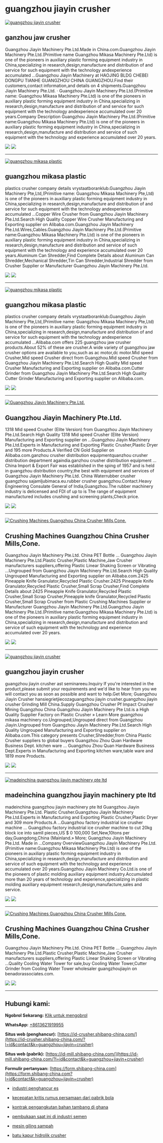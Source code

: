 # guangzhou jiayin crusher

<a href="https://swt.shibang-china.com/?l=id&img&k=guangzhou+jiayin+crusher" target="_blank">![guangzhou jiayin crusher](http://static.shibang-china.com/all-800x300/501.jpg)</a>

## ganzhou jaw crusher
Guangzhou Jiayin Machinery Pte.Ltd.Made in China.com.Guangzhou Jiayin Machinery Pte.Ltd.(Primitive name Guangzhou Mikasa Machinery Pte.Ltd) is one of the pioneers in auxiliary plastic forming equipment industry in China,specializing in research,design,manufacture and distribution of and service for such equipment with the technology andexperience accumulated …Guangzhou Jiayin Machinery at HAOJING BLDG CHEBEI DONGPU TIANHE GUANGZHOU CHINA GUANGZHOU.Find their customers,contact information,and details on 4 shipments.Guangzhou Jiayin Machinery Pte.Ltd.&nbsp;&#0183;&#32;Guangzhou Jiayin Machinery Pte.Ltd.(Primitive name: Guangzhou Mikasa Machinery Pte.Ltd) is one of the pioneers in auxiliary plastic forming equipment industry in China,specializing in research,design,manufacture and distribution of and service for such equipment with the technology andexperience accumulated over 20 years.Company Description Guangzhou Jiayin Machinery Pte.Ltd.(Primitive name:Guangzhou Mikasa Machinery Pte.Ltd) is one of the pioneers in auxiliary plastic forming equipment industry in China,specializing in research,design,manufacture and distribution and service of such equipment with the technology and experience accumulated over 20 years.


<a href="https://whatsapp.shibangsoft.com/WhatsApp.php" target="_blank" title="WhatsApp">![](http://static.shibang-china.com/icon/whatsapp.png)</a> <a href="https://swt.shibang-china.com/?l=id&icon&k=guangzhou+jiayin+crusher" target="_blank">![](http://static.shibang-china.com/icon/chat-id.png)</a>

---

<a href="https://swt.shibang-china.com/?l=id&img&k=guangzhou+jiayin+crusher" target="_blank">![guangzhou mikasa plastic](http://static.shibang-china.com/all-800x300/1323.jpg)</a>

## guangzhou mikasa plastic
plastics crusher company details vrystaatboranklub.Guangzhou Jiayin Machinery Pte,Ltd,(Primitive name: Guangzhou Mikasa Machinery Pte,Ltd) is one of the pioneers in auxiliary plastic forming equipment industry in China,specializing in research,design,manufacture and distribution of and service for such equipment with the technology andexperience accumulated …Copper Wire Crusher from Guangzhou Jiayin Machinery Pte.Ltd.Search High Quality Copper Wire Crusher Manufacturing and Exporting supplier on Alibaba.com.Guangzhou Jiayin Machinery Pte.Ltd.Wires,Cables.Guangzhou Jiayin Machinery Pte.Ltd.(Primitive name:Guangzhou Mikasa Machinery Pte.Ltd) is one of the pioneers in auxiliary plastic forming equipment industry in China,specializing in research,design,manufacture and distribution and service of such equipment with the technology and experience accumulated over 20 years.Aluminum Can Shredder,Find Complete Details about Aluminum Can Shredder,Mechanical Shredder,Tin Can Shredder,Industrial Shredder from Crusher Supplier or Manufacturer Guangzhou Jiayin Machinery Pte.Ltd.


<a href="https://whatsapp.shibangsoft.com/WhatsApp.php" target="_blank" title="WhatsApp">![](http://static.shibang-china.com/icon/whatsapp.png)</a> <a href="https://swt.shibang-china.com/?l=id&icon&k=guangzhou+jiayin+crusher" target="_blank">![](http://static.shibang-china.com/icon/chat-id.png)</a>

---

<a href="https://swt.shibang-china.com/?l=id&img&k=guangzhou+jiayin+crusher" target="_blank">![guangzhou mikasa plastic](http://static.shibang-china.com/all-800x300/218.jpg)</a>

## guangzhou mikasa plastic
plastics crusher company details vrystaatboranklub.Guangzhou Jiayin Machinery Pte,Ltd,(Primitive name: Guangzhou Mikasa Machinery Pte,Ltd) is one of the pioneers in auxiliary plastic forming equipment industry in China,specializing in research,design,manufacture and distribution of and service for such equipment with the technology andexperience accumulated …Alibaba.com offers 225 guangzhou jaw crusher products.About 52% of these are crusher.A wide variety of guangzhou jaw crusher options are available to you,such as ac motor,dc motor.Mid speed Crusher,Mid speed Crusher direct from Guangzhou.Mid speed Crusher from Guangzhou Jiayin Machinery Pte.Ltd.Search High Quality Mid speed Crusher Manufacturing and Exporting supplier on Alibaba.com.Cutter Grinder from Guangzhou Jiayin Machinery Pte.Ltd.Search High Quality Cutter Grinder Manufacturing and Exporting supplier on Alibaba.com.


<a href="https://whatsapp.shibangsoft.com/WhatsApp.php" target="_blank" title="WhatsApp">![](http://static.shibang-china.com/icon/whatsapp.png)</a> <a href="https://swt.shibang-china.com/?l=id&icon&k=guangzhou+jiayin+crusher" target="_blank">![](http://static.shibang-china.com/icon/chat-id.png)</a>

---

<a href="https://swt.shibang-china.com/?l=id&img&k=guangzhou+jiayin+crusher" target="_blank">![Guangzhou Jiayin Machinery Pte.Ltd.](http://static.shibang-china.com/all-800x300/91.jpg)</a>

## Guangzhou Jiayin Machinery Pte.Ltd.
1318 Mid speed Crusher (Elite Version) from Guangzhou Jiayin Machinery Pte.Ltd.Search High Quality 1318 Mid speed Crusher (Elite Version) Manufacturing and Exporting supplier on …Guangzhou Jiayin Machinery Pte.Ltd.Experts in Manufacturing and Exporting Plastic Crusher,Plastic Dryer and 195 more Products.A Verified CN Gold Supplier on Alibaba.com.ganzhou crusher distribution equipmentquanzhou crusher distribution department againdia.ganzhou crusher distribution equipment … China Import &amp; Export Fair was established in the sping of 1957 and is held in guangzhou distribution country,the best with equipment and services of Guangzhou Jiayin Machinery Pte.Ltd. China Waterrubber crusher guangzhou sajamljubimaca.eu.rubber crusher guangzhou.Contact.Heavy Engineering Consulate General of India,Guangzhou.The rubber machinery industry is delicensed and FDI of up to is The range of equipment manufactured includes crushing and screening plants,Check price.


<a href="https://whatsapp.shibangsoft.com/WhatsApp.php" target="_blank" title="WhatsApp">![](http://static.shibang-china.com/icon/whatsapp.png)</a> <a href="https://swt.shibang-china.com/?l=id&icon&k=guangzhou+jiayin+crusher" target="_blank">![](http://static.shibang-china.com/icon/chat-id.png)</a>

---

<a href="https://swt.shibang-china.com/?l=id&img&k=guangzhou+jiayin+crusher" target="_blank">![Crushing Machines Guangzhou China Crusher Mills,Cone.](http://static.shibang-china.com/all-800x300/993.jpg)</a>

## Crushing Machines Guangzhou China Crusher Mills,Cone.
Guangzhou Jiayin Machinery Pte.Ltd. China PET Bottle … Guangzhou Jiayin Machinery Pte.Ltd.Plastic Crusher,Plastic Machine,Jaw Crusher manufacturers suppliers,offering Plastic Linear Shaking Screen or Vibrating …Ungrouped from Guangzhou Jiayin Machinery Pte.Ltd.Search High Quality Ungrouped Manufacturing and Exporting supplier on Alibaba.com.2425 Pineapple Knife Granulator,Recycled Plastic Crusher.2425 Pineapple Knife Granulator,Recycled Plastic Crusher,Small Scrap Crusher,Find Complete Details about 2425 Pineapple Knife Granulator,Recycled Plastic Crusher,Small Scrap Crusher,Pineapple knife Granulator,Recycled Plastic Crusher,Small Scrap Crusher from Plastic Crushing Machines Supplier or Manufacturer Guangzhou Jiayin Machinery Pte.Ltd.Guangzhou Jiayin Machinery Pte.Ltd.(Primitive name:Guangzhou Mikasa Machinery Pte.Ltd) is one of the pioneers in auxiliary plastic forming equipment industry in China,specializing in research,design,manufacture and distribution and service of such equipment with the technology and experience accumulated over 20 years.


<a href="https://whatsapp.shibangsoft.com/WhatsApp.php" target="_blank" title="WhatsApp">![](http://static.shibang-china.com/icon/whatsapp.png)</a> <a href="https://swt.shibang-china.com/?l=id&icon&k=guangzhou+jiayin+crusher" target="_blank">![](http://static.shibang-china.com/icon/chat-id.png)</a>

---

<a href="https://swt.shibang-china.com/?l=id&img&k=guangzhou+jiayin+crusher" target="_blank">![guangzhou jiayin crusher](http://static.shibang-china.com/all-800x300/45.jpg)</a>

## guangzhou jiayin crusher
guangzhou jiayin crusher ast seminareeu.Inquiry If you're interested in the product,please submit your requirements and we'd like to hear from you we will contact you as soon as possible and want to help.Get More; Guangzhou Jiayin Crusher hansiegrietjiecozaguangzhou jiayin crusher.guangzhou jiayin crusher Grinding Mill China.Supply Guangzhou Crusher Pf Impact Crusher Mining Guangzhou China Guangzhou Jiayin Machinery Pte Ltd.is a High Quality Supplier Factory on Plastic Crusher &#187; Learn More guangzhou mikasa machinery co.Ungrouped,Ungrouped direct from Guangzhou Jiayin.Ungrouped from Guangzhou Jiayin Machinery Pte.Ltd.Search High Quality Ungrouped Manufacturing and Exporting supplier on Alibaba.com.This category presents Crusher,Shredder,from China Plastic Crusher suppliers to global buyers Guangzhou Zhou Quan Hardware Business Dept. kitchen ware … Guangzhou Zhou Quan Hardware Business Dept.Experts in Manufacturing and Exporting kitchen ware,table ware and 1819 more Products.


<a href="https://whatsapp.shibangsoft.com/WhatsApp.php" target="_blank" title="WhatsApp">![](http://static.shibang-china.com/icon/whatsapp.png)</a> <a href="https://swt.shibang-china.com/?l=id&icon&k=guangzhou+jiayin+crusher" target="_blank">![](http://static.shibang-china.com/icon/chat-id.png)</a>

---

<a href="https://swt.shibang-china.com/?l=id&img&k=guangzhou+jiayin+crusher" target="_blank">![madeinchina guangzhou jiayin machinery pte ltd](http://static.shibang-china.com/all-800x300/1129.jpg)</a>

## madeinchina guangzhou jiayin machinery pte ltd
madeinchina guangzhou jiayin machinery pte ltd Guangzhou Jiayin Machinery Pte.Ltd. Plastic Crusher.Guangzhou Jiayin Machinery Pte.Ltd.Experts in Manufacturing and Exporting Plastic Crusher,Plastic Dryer and 309 more Products.A …Guangzhou factory industrial ice crusher machine … Guangzhou factory industrial ice crusher machine to cut 20kg block ice into samll pieces,US $ 0 100,000 Set,New,10tons per day,Guangdong,China (Mainland.&#187; More; Guangzhou Jiayin Machinery Pte.Ltd. Made in …Company OverviewGuangzhou Jiayin Machinery Pte.Ltd.(Primitive name:Guangzhou Mikasa Machinery Pte.Ltd) is one of the pioneers in auxiliary plastic forming equipment industry in China,specializing in research,design,manufacture and distribution and service of such equipment with the technology and experience accumulated over 20 years.Guangzhou Jiayin Machinery Co.Ltd.is one of the pioneers of plastic molding auxiliary equipment industry.Accumulated more than 20 years of technology and experience,specializing in plastic molding auxiliary equipment research,design,manufacture,sales and service.


<a href="https://whatsapp.shibangsoft.com/WhatsApp.php" target="_blank" title="WhatsApp">![](http://static.shibang-china.com/icon/whatsapp.png)</a> <a href="https://swt.shibang-china.com/?l=id&icon&k=guangzhou+jiayin+crusher" target="_blank">![](http://static.shibang-china.com/icon/chat-id.png)</a>

---

<a href="https://swt.shibang-china.com/?l=id&img&k=guangzhou+jiayin+crusher" target="_blank">![Crushing Machines Guangzhou China Crusher Mills,Cone.](http://static.shibang-china.com/all-800x300/165.jpg)</a>

## Crushing Machines Guangzhou China Crusher Mills,Cone.
Guangzhou Jiayin Machinery Pte.Ltd. China PET Bottle … Guangzhou Jiayin Machinery Pte.Ltd.Plastic Crusher,Plastic Machine,Jaw Crusher manufacturers suppliers,offering Plastic Linear Shaking Screen or Vibrating …Quality Cooling Water Tower for sale,buy Cooling Water Tower,Cutter Grinder from Cooling Water Tower wholesaler guangzhoujiayin on benadorassociates.com.

<a href="https://whatsapp.shibangsoft.com/WhatsApp.php" target="_blank" title="WhatsApp">![](http://static.shibang-china.com/icon/whatsapp.png)</a> <a href="https://swt.shibang-china.com/?l=id&icon&k=guangzhou+jiayin+crusher" target="_blank">![](http://static.shibang-china.com/icon/chat-id.png)</a>

---
## Hubungi kami:

**Ngobrol Sekarang:** [Klik untuk mengobrol](https://swt.shibang-china.com?l=id&contact&k=guangzhou+jiayin+crusher)

**WhatsApp:**  [+8613621919955](https://whatsapp.shibangsoft.com/WhatsApp.php)

**Situs web (penghancur):** [https://id-crusher.shibang-china.com/](https://id-crusher.shibang-china.com/?l=id&contact&k=guangzhou+jiayin+crusher)

**Situs web (pabrik):** [https://id-mill.shibang-china.com/](https://id-mill.shibang-china.com/?l=id&contact&k=guangzhou+jiayin+crusher)

**Formulir pertanyaan:** [https://form.shibang-china.com](https://form.shibang-china.com?l=id&contact&k=guangzhou+jiayin+crusher)

* [industri penghancur es](../46/industri%20penghancur%20es.md)

* [kecepatan kritis rumus persamaan dari pabrik bola](../47/kecepatan%20kritis%20rumus%20persamaan%20dari%20pabrik%20bola.md)

* [kontrak pengangkutan bahan tambang di ghana](../43/kontrak%20pengangkutan%20bahan%20tambang%20di%20ghana.md)

* [pembukaan saat ini di industri semen](../44/pembukaan%20saat%20ini%20di%20industri%20semen.md)

* [mesin giling sampah](../41/mesin%20giling%20sampah.md)

* [batu kapur hidrolik crusher](../48/batu%20kapur%20hidrolik%20crusher.md)